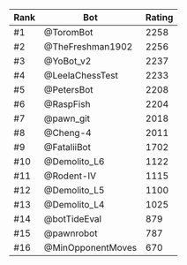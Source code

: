 Rank|Bot|Rating
---|---|---
#1|@ToromBot|2258
#2|@TheFreshman1902|2256
#3|@YoBot_v2|2237
#4|@LeelaChessTest|2233
#5|@PetersBot|2208
#6|@RaspFish|2204
#7|@pawn_git|2018
#8|@Cheng-4|2011
#9|@FataliiBot|1702
#10|@Demolito_L6|1122
#11|@Rodent-IV|1115
#12|@Demolito_L5|1100
#13|@Demolito_L4|1025
#14|@botTideEval|879
#15|@pawnrobot|787
#16|@MinOpponentMoves|670
